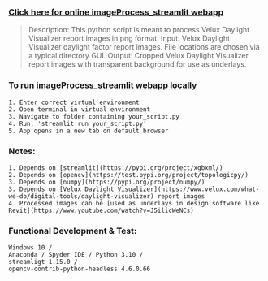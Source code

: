 ### [Click here for online imageProcess_streamlit webapp](https://jpstaub-imageprocess-streamlit-imageprocess-streamlit-m0xso8.streamlit.app/)

> Description: This python script is meant to process Velux Daylight Visualizer report images in png format.
> Input: Velux Daylight Visualizer daylight factor report images. File locations are chosen via a typical directory GUI.
> Output: Cropped Velux Daylight Visualizer report images with transparent background for use as underlays.

### [To run imageProcess_streamlit webapp locally](https://docs.streamlit.io/knowledge-base/using-streamlit/how-do-i-run-my-streamlit-script)
	1. Enter correct virtual environment
	2. Open terminal in virtual environment
	3. Navigate to folder containing your_script.py
	4. Run: 'streamlit run your_script.py'
	5. App opens in a new tab on default browser

### Notes:
    1. Depends on [streamlit](https://pypi.org/project/xgbxml/)
    2. Depends on [opencv](https://test.pypi.org/project/topologicpy/)
    3. Depends on [numpy](https://pypi.org/project/numpy/)
    3. Depends on [Velux Daylight Visualizer](https://www.velux.com/what-we-do/digital-tools/daylight-visualizer) report images 
    4. Processed images can be [used as underlays in design software like Revit](https://www.youtube.com/watch?v=J5ilicWeNCs)

### Functional Development & Test:
    Windows 10 /
    Anaconda / Spyder IDE / Python 3.10 /
    streamligt 1.15.0 /
    opencv-contrib-python-headless 4.6.0.66
